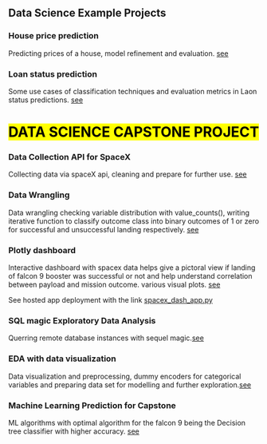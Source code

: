 ## Data Science Example Projects

### House price prediction

Predicting prices of a house, model refinement and evaluation.
[see](https://github.com/kuta-ndze/DScExampleProjects/blob/main/House%20Price%20Prediction.ipynb)

### Loan status prediction

Some use cases of classification techniques and evaluation metrics in
Laon status predictions.
[see](https://github.com/kuta-ndze/DScExampleProjects/blob/main/Machine_Learning_With_Python.ipynb)

<h1>
<mark style ="background-color: #FFFF00"> DATA SCIENCE CAPSTONE PROJECT </mark>
</h1>

### Data Collection API for SpaceX

Collecting data via spaceX api, cleaning and prepare for further use.
[see](https://github.com/kuta-ndze/DScExampleProjects/blob/main/Data_Collection_API.ipynb)

### Data Wrangling

Data wrangling checking variable
distribution with value_counts(), writing iterative function to
classify outcome class into binary outcomes of 1 or zero for successful
and unsuccessful landing respectively.
[see](https://github.com/kuta-ndze/DScExampleProjects/blob/main/Data_Wrangling_EDA.ipynb)

### Plotly dashboard

Interactive dashboard with spacex data helps give a pictoral view if landing of
falcon 9 booster was successful or not and help understand correlation between payload and mission outcome. various visual plots. [see](https://github.com/kuta-ndze/IBM_Data_Science_Capstone_Project/blob/main/spacex_dash_app.py)

See hosted app deployment with the link [spacex_dash_app.py](https://spacex-dash-app.herokuapp.com/)

### SQL magic Exploratory Data Analysis

Querring remote database instances with sequel magic.[see](https://github.com/kuta-ndze/IBM_Data_Science_Capstone_Project/blob/main/SQL_Magic_EDA.ipynb)

### EDA with data visualization

Data visualization and preprocessing, dummy encoders for categorical variables and preparing data set for modelling and further exploration.[see](https://github.com/kuta-ndze/IBM_Data_Science_Capstone_Project/blob/main/EDA_With_Data_Visualization.ipynb)

### Machine Learning Prediction for Capstone

ML algorithms with optimal algorithm for the falcon 9 being the Decision tree classifier with higher accuracy. [see](https://github.com/kuta-ndze/IBM_Data_Science_Capstone_Project/blob/main/Machine_Learning_Predictions.ipynb)

